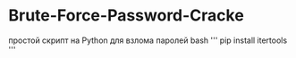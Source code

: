 # Brute-Force-Password-Cracke
простой скрипт на Python для взлома паролей 
bash '''
pip install itertools
'''
